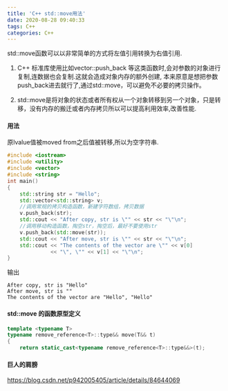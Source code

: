 ```yaml
---
title: 'C++ std::move用法'
date: 2020-08-28 09:40:33
tags: C++
categories: C++
---
```


std::move函数可以以非常简单的方式将左值引用转换为右值引用.

1. C++ 标准库使用比如vector::push_back 等这类函数时,会对参数的对象进行复制,连数据也会复制.这就会造成对象内存的额外创建, 本来原意是想把参数push_back进去就行了,通过std::move，可以避免不必要的拷贝操作。

2. std::move是将对象的状态或者所有权从一个对象转移到另一个对象，只是转移，没有内存的搬迁或者内存拷贝所以可以提高利用效率,改善性能.
<!--more-->
#### 用法

原lvalue值被moved from之后值被转移,所以为空字符串. 

```c++
#include <iostream>
#include <utility>
#include <vector>
#include <string>
int main()
{
    std::string str = "Hello";
    std::vector<std::string> v;
    //调用常规的拷贝构造函数，新建字符数组，拷贝数据
    v.push_back(str);
    std::cout << "After copy, str is \"" << str << "\"\n";
    //调用移动构造函数，掏空str，掏空后，最好不要使用str
    v.push_back(std::move(str));
    std::cout << "After move, str is \"" << str << "\"\n";
    std::cout << "The contents of the vector are \"" << v[0]
              << "\", \"" << v[1] << "\"\n";
}
```

输出
```
After copy, str is "Hello"
After move, str is ""
The contents of the vector are "Hello", "Hello" 
```

#### std::move 的函数原型定义

```c++
template <typename T>
typename remove_reference<T>::type&& move(T&& t)
{
	return static_cast<typename remove_reference<T>::type&&>(t);
```

#### 巨人的肩膀

https://blog.csdn.net/p942005405/article/details/84644069